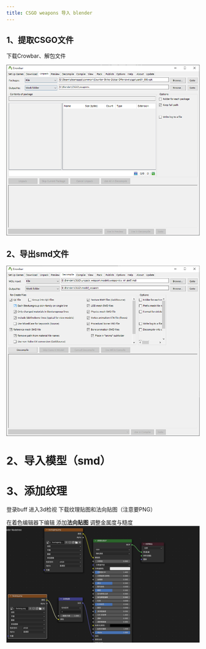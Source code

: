 ```yaml
---
title: CSGO weapons 导入 blender
---
```


<BiliBili bvid="BV1Mg411c73H" />

## 1、提取CSGO文件

下载Crowbar、解包文件

![image-20230202233524241](https://raw.githubusercontent.com/T4mako/ImageBed/main/image-20230202233524241.png)

## 2、导出smd文件


![image-20230202233539754](https://raw.githubusercontent.com/T4mako/ImageBed/main/image-20230202233539754.png)

# 2、导入模型（smd）

# 3、添加纹理

登录buff
进入3d检视
下载纹理贴图和法向贴图（注意要PNG）

在着色编辑器下编辑
	添加**法向贴图**
	调整金属度与糙度
![image-20230203184558140](https://raw.githubusercontent.com/T4mako/ImageBed/main/image-20230203184558140.png)